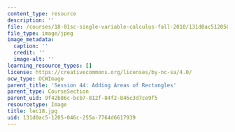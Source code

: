 ```yaml
---
content_type: resource
description: ''
file: /courses/18-01sc-single-variable-calculus-fall-2010/131d0ac51205046c255a7764d6617939_lec18.jpg
file_type: image/jpeg
image_metadata:
  caption: ''
  credit: ''
  image-alt: ''
learning_resource_types: []
license: https://creativecommons.org/licenses/by-nc-sa/4.0/
ocw_type: OCWImage
parent_title: 'Session 44: Adding Areas of Rectangles'
parent_type: CourseSection
parent_uid: 9f42b86c-bcb7-812f-84f2-846c3d7ce9f5
resourcetype: Image
title: lec18.jpg
uid: 131d0ac5-1205-046c-255a-7764d6617939
---
```

